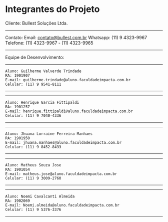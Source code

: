 # Integrantes do Projeto

Cliente: Bullest Soluções Ltda.

___
Contato: 
    Email: contato@bullest.com.br
    Whatsapp: (11) 9 4323-9967
    Telefone: (11) 4323-9967 - (11) 4323-9965
___


Equipe de Desenvolvimento:

___
    Aluno: Guilherme Valverde Trindade
    RA: 1901907
    E-mail: guilherme.trindade@aluno.faculdadeimpacta.com.br
    Celular: (11) 9 9541-8111
___	
___
    Aluno: Henrique Garcia Fittipaldi
    RA: 1901257
    E-mail: henrique.fittipaldi@aluno.faculdadeimpacta.com.br
    Celular: (11) 9 7040-4336
___	
___
    Aluno: Jhuana Lorraine Ferreira Manhaes
    RA: 1901950
    E-mail: jhuana.manhaes@aluno.faculdadeimpacta.com.br 
    Celular: (11) 9 8452-8433
___	
___
    Aluno: Matheus Souza Jose
    RA: 1901054
    E-mail: matheus.jose@aluno.faculdadeimpacta.com.br
    Celular: (11) 9 3009-2760
___		
___
    Aluno: Noemi Cavalcanti Almeida	
    RA: 1902069
    E-mail:	Noemi.almeida@aluno.faculdadeimpacta.com.br	
    Celular: (11) 9 5376-3376
___